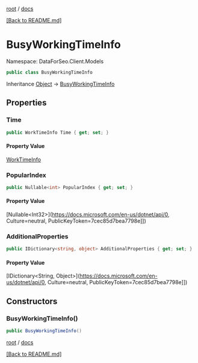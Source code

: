 [root](./../ "root") / [docs](./ "docs")

[[Back to README.md]](./../README.md "[Back to README.md]")

# BusyWorkingTimeInfo

Namespace: DataForSeo.Client.Models

```csharp
public class BusyWorkingTimeInfo
```

Inheritance [Object](https://docs.microsoft.com/en-us/dotnet/api/Object) → [BusyWorkingTimeInfo](./BusyWorkingTimeInfo.md)

## Properties

### **Time**

```csharp
public WorkTimeInfo Time { get; set; }
```

#### Property Value

[WorkTimeInfo](./WorkTimeInfo.md)<br>

### **PopularIndex**

```csharp
public Nullable<int> PopularIndex { get; set; }
```

#### Property Value

[Nullable&lt;Int32&gt;](https://docs.microsoft.com/en-us/dotnet/api/0, Culture=neutral, PublicKeyToken=7cec85d7bea7798e]])<br>

### **AdditionalProperties**

```csharp
public IDictionary<string, object> AdditionalProperties { get; set; }
```

#### Property Value

[IDictionary&lt;String, Object&gt;](https://docs.microsoft.com/en-us/dotnet/api/0, Culture=neutral, PublicKeyToken=7cec85d7bea7798e]])<br>

## Constructors

### **BusyWorkingTimeInfo()**

```csharp
public BusyWorkingTimeInfo()
```

[root](./../ "root") / [docs](./ "docs")

[[Back to README.md]](./../README.md "[Back to README.md]")